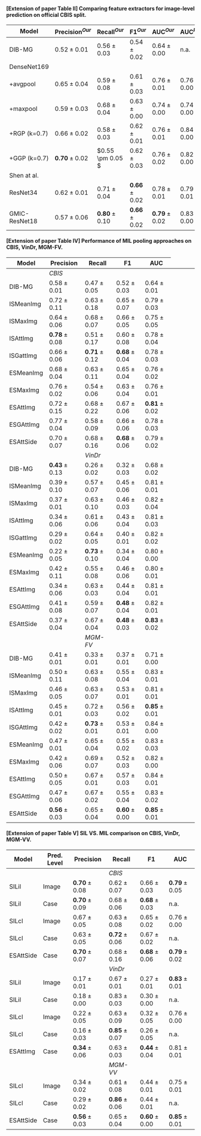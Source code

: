 #### [Extension of paper Table II] Comparing feature extractors for image-level prediction on official CBIS split. 
| Model         | $\text{Precision}^{Our}$ | $\text{Recall}^{Our}$    | $\text{F1}^{Our}$        | $\text{AUC}^{Our}$       | $\text{AUC}^{Paper}$     |
| ----------    | -------------------      | -------                  | ---------                | ---------                | -----------              |
| DIB-MG        | $0.52 \pm 0.01$          | $0.56 \pm 0.03$          | $0.54 \pm 0.02$          | $0.64 \pm 0.00$          | n.a.                     |
| DenseNet169   |                          |                          |                          |                          |                          |
| +avgpool      | $0.65 \pm 0.04$          | $0.59 \pm 0.08$          | $0.61 \pm 0.03$          | $0.76 \pm 0.01$          | $0.76 \pm 0.00$          |
| +maxpool      | $0.59 \pm 0.03$          | $0.68 \pm 0.04$          | $0.63 \pm 0.00$          | $0.74 \pm 0.00$          | $0.74 \pm 0.00$          |
| +RGP (k=0.7)  | $0.66 \pm 0.02$          | $0.58 \pm 0.03$          | $0.62 \pm 0.01$          | $0.76 \pm 0.01$          | $0.84 \pm 0.00$          |
| +GGP (k=0.7)  | $\textbf{0.70} \pm 0.02$ | $0.55 \pm 0.05 $         | $0.62 \pm 0.03$          | $0.76 \pm 0.02$          | $0.82 \pm 0.00$          |
| Shen at al.   |                          |                          |                          |                          |                          |
| ResNet34      | $0.62 \pm 0.01$          | $0.71 \pm 0.04$          | $\textbf{0.66} \pm 0.02$ | $0.78 \pm 0.01$          | $0.79 \pm 0.01$          |
| GMIC-ResNet18 | $0.57 \pm 0.06$          | $\textbf{0.80} \pm 0.10$ | $\textbf{0.66} \pm 0.02$ | $\textbf{0.79} \pm 0.02$ | $0.83 \pm 0.00$          |


#### [Extension of paper Table IV] Performance of MIL pooling approaches on CBIS, VinDr, MGM-FV. 
| Model     | Precision                | Recall                   | F1                       | AUC                      |
| --------- | -------------------      | -------                  | ---------                | ---------                | 
|         <td colspan=5> *CBIS* </td>                                                                                   |              
| DIB-MG    | $0.58 \pm 0.01$          | $0.47 \pm 0.05$          | $0.52 \pm 0.03$          | $0.64 \pm 0.01$          |
| ISMeanImg | $0.72 \pm 0.11$          | $0.63 \pm 0.18$          | $0.65 \pm 0.07$          | $0.79 \pm 0.03$          |
| ISMaxImg  | $0.64 \pm 0.06$          | $0.68 \pm 0.07$          | $0.66 \pm 0.05$          | $0.75 \pm 0.05$          |
| ISAttImg  | $\textbf{0.78} \pm 0.08$ | $0.51 \pm 0.17$          | $0.60 \pm 0.08$          | $0.78 \pm 0.04$          |
| ISGattImg | $0.66 \pm 0.06$          | $\textbf{0.71} \pm 0.12$ | $\textbf{0.68} \pm 0.04$ | $0.78 \pm 0.03$          |
| ESMeanImg | $0.68 \pm 0.04$          | $0.63 \pm 0.11$          | $0.65 \pm 0.04$          | $0.76 \pm 0.02$          |
| ESMaxImg  | $0.76 \pm 0.02$          | $0.54 \pm 0.06$          | $0.63 \pm 0.04$          | $0.76 \pm 0.01$          |
| ESAttImg  | $0.72 \pm 0.15$          | $0.68 \pm 0.22$          | $0.67 \pm 0.06$          | $\textbf{0.81} \pm 0.02$ |
| ESGAttImg | $0.77 \pm 0.04$          | $0.58 \pm 0.09$          | $0.66 \pm 0.06$          | $0.78 \pm 0.03$          |
| ESAttSide | $0.70 \pm 0.07$          | $0.68 \pm 0.16$          | $\textbf{0.68} \pm 0.06$ | $0.79 \pm 0.02$          |
|           |                          | *VinDr*                  |                          |                          |   
| DIB-MG    | $\textbf{0.43} \pm 0.13$ | $0.26 \pm 0.02$          | $0.32 \pm 0.03$          | $0.68 \pm 0.02$          | 
| ISMeanImg | $0.39 \pm 0.10$          | $0.57 \pm 0.07$          | $0.45 \pm 0.06$          | $0.81 \pm 0.01$          |
| ISMaxImg  | $0.37 \pm 0.01$          | $0.63 \pm 0.10$          | $0.46 \pm 0.03$          | $0.82 \pm 0.04$          |
| ISAttImg  | $0.34 \pm 0.06$          | $0.61 \pm 0.06$          | $0.43 \pm 0.04$          | $0.81 \pm 0.03$          |
| ISGattImg | $0.29 \pm 0.02$          | $0.64 \pm 0.05$          | $0.40 \pm 0.01$          | $0.82 \pm 0.02$          |
| ESMeanImg | $0.22 \pm 0.05$          | $\textbf{0.73} \pm 0.10$ | $0.34 \pm 0.04$          | $0.80 \pm 0.00$          |
| ESMaxImg  | $0.42 \pm 0.11$          | $0.55 \pm 0.08$          | $0.46 \pm 0.06$          | $0.80 \pm 0.01$          |
| ESAttImg  | $0.34 \pm 0.06$          | $0.63 \pm 0.03$          | $0.44 \pm 0.04$          | $0.81 \pm 0.01$          |
| ESGAttImg | $0.41 \pm 0.08$          | $0.59 \pm 0.07$          | $\textbf{0.48} \pm 0.04$ | $0.82 \pm 0.01$          |
| ESAttSide | $0.37 \pm 0.04$          | $0.67 \pm 0.04$          | $\textbf{0.48} \pm 0.03$ | $\textbf{0.83} \pm 0.02$ |
|           |                          | *MGM-FV*                 |                          |                          |   
| DIB-MG    | $0.41 \pm 0.01$          | $0.33 \pm 0.01$          | $0.37 \pm 0.01$          | $0.71 \pm 0.00$          |
| ISMeanImg | $0.50 \pm 0.11$          | $0.63 \pm 0.08$          | $0.55 \pm 0.04$          | $0.83 \pm 0.01$          |
| ISMaxImg  | $0.46 \pm 0.05$          | $0.63 \pm 0.07$          | $0.53 \pm 0.01$          | $0.81 \pm 0.01$          |
| ISAttImg  | $0.45 \pm 0.01$          | $0.72 \pm 0.03$          | $0.56 \pm 0.02$          | $\textbf{0.85} \pm 0.01$ |
| ISGAttImg | $0.42 \pm 0.02$          | $\textbf{0.73} \pm 0.01$ | $0.53 \pm 0.01$          | $0.84 \pm 0.00$          |
| ESMeanImg | $0.47 \pm 0.01$          | $0.65 \pm 0.04$          | $0.55 \pm 0.02$          | $0.83 \pm 0.03$          |
| ESMaxImg  | $0.42 \pm 0.06$          | $0.69 \pm 0.07$          | $0.52 \pm 0.03$          | $0.82 \pm 0.00$          |
| ESAttImg  | $0.50 \pm 0.05$          | $0.67 \pm 0.01$          | $0.57 \pm 0.03$          | $0.84 \pm 0.01$          |
| ESGAttImg | $0.47 \pm 0.06$          | $0.67 \pm 0.02$          | $0.55 \pm 0.04$          | $0.83 \pm 0.02$          |
| ESAttSide | $\textbf{0.56} \pm 0.03$ | $0.65 \pm 0.04$          | $\textbf{0.60} \pm 0.00$ | $\textbf{0.85} \pm 0.01$ |

#### [Extension of paper Table V] SIL VS. MIL comparison on CBIS, VinDr, MGM-VV.
|  Model   | Pred. Level | Precision                | Recall                   | F1                       | AUC                      |
| ---------| ------------| -------                  | ---------                | ---------                | -------------------------|
|          |             |                          |   *CBIS*                 |                          |                          |
| SILil    | Image       | $\textbf{0.70} \pm 0.08$ | $0.62 \pm 0.07$          | $0.66 \pm 0.03$          | $\textbf{0.79} \pm 0.05$ |
| SILil    | Case        | $\textbf{0.70} \pm 0.09$ | $0.68 \pm 0.06$          | $\textbf{0.68} \pm 0.03$ | n.a.                     |
| SILcl    | Image       | $0.67 \pm 0.05$          | $0.63 \pm 0.08$          | $0.65 \pm 0.02$          | $0.76 \pm 0.00$          |
| SILcl    | Case        | $0.63 \pm 0.05$          | $\textbf{0.72} \pm 0.06$ | $0.67 \pm 0.02$          | n.a.                     |
| ESAttSide | Case       | $\textbf{0.70} \pm 0.07$ | $0.68 \pm 0.16$          | $\textbf{0.68} \pm 0.06$ | $\textbf{0.79} \pm 0.02$ |
|          |             |                          |   *VinDr*                |                          |                          | 
| SILil    | Image       | $0.17 \pm 0.01$          | $0.67 \pm 0.01$          | $0.27 \pm 0.01$          | $\textbf{0.83} \pm 0.01$ |
| SILil    | Case        | $0.18 \pm 0.00$          | $0.83 \pm 0.03$          | $0.30 \pm 0.00$          | n.a.                     |
| SILcl    | Image       | $0.22 \pm 0.05$          | $0.63 \pm 0.09$          | $0.32 \pm 0.05$          | $0.76 \pm 0.00$          |
| SILcl    | Case        | $0.16 \pm 0.03$          | $\textbf{0.85} \pm 0.07$ | $0.26 \pm 0.05$          | n.a.                     |
| ESAttImg | Case        | $\textbf{0.34} \pm 0.06$ | $0.63 \pm 0.03$          | $\textbf{0.44} \pm 0.04$ | $0.81 \pm 0.01$          |
|          |             |                          |   *MGM-VV*               |                          |                          |
| SILcl    | Image       | $0.34 \pm 0.02$          | $0.61 \pm 0.08$          | $0.44 \pm 0.01$          | $0.75 \pm 0.01$          |
| SILcl    | Case        | $0.29 \pm 0.02$          | $\textbf{0.86} \pm 0.06$ | $0.44 \pm 0.01$          | n.a.                     |
| ESAttSide| Case        | $\textbf{0.56} \pm 0.03$ | $0.65 \pm 0.04$          | $\textbf{0.60} \pm 0.00$ | $\textbf{0.85} \pm 0.01$ |
